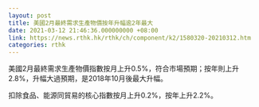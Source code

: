 ```yaml
---
layout: post
title: 美國2月最終需求生產物價按年升幅逾2年最大
date: 2021-03-12 21:46:36.000000000 +08:00
link: https://news.rthk.hk/rthk/ch/component/k2/1580320-20210312.htm
categories: rthk
---
```


美國2月最終需求生產物價指數按月上升0.5%，符合市場預期；按年則上升2.8%，升幅大過預期，是2018年10月後最大升幅。

扣除食品、能源同貿易的核心指數按月上升0.2%，按年上升2.2%。
